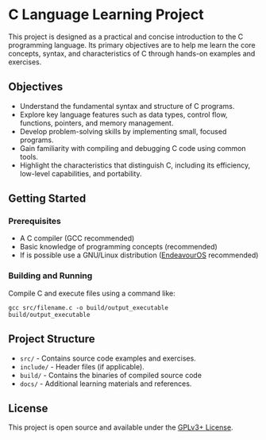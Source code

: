 # C Language Learning Project

This project is designed as a practical and concise introduction to the C programming language. Its primary objectives are to help me learn the core concepts, syntax, and characteristics of C through hands-on examples and exercises.

## Objectives

- Understand the fundamental syntax and structure of C programs.
- Explore key language features such as data types, control flow, functions, pointers, and memory management.
- Develop problem-solving skills by implementing small, focused programs.
- Gain familiarity with compiling and debugging C code using common tools.
- Highlight the characteristics that distinguish C, including its efficiency, low-level capabilities, and portability.

## Getting Started

### Prerequisites

- A C compiler (GCC recommended)
- Basic knowledge of programming concepts (recommended)
- If is possible use a GNU/Linux distribution ([EndeavourOS](https://endeavouros.com/) recommended)

### Building and Running

Compile C and execute files using a command like:

```shell
gcc src/filename.c -o build/output_executable
build/output_executable
```

## Project Structure

- `src/` - Contains source code examples and exercises.
- `include/` - Header files (if applicable).
- `build/` - Contains the binaries of compiled source code
- `docs/` - Additional learning materials and references.


## License

This project is open source and available under the [GPLv3+ License](LICENSE).

